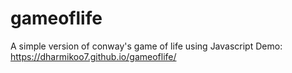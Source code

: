 # gameoflife
A simple version of conway's game of life using Javascript
Demo: https://dharmikoo7.github.io/gameoflife/
